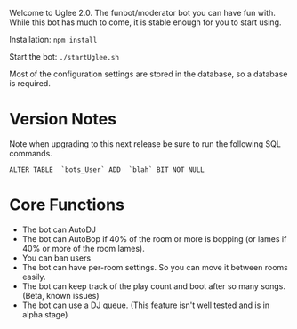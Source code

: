 Welcome to Uglee 2.0. The funbot/moderator bot you can have fun with. While this bot has much to come, it is stable enough for you to start using.

Installation:
`npm install`

Start the bot:
`./startUglee.sh`

Most of the configuration settings are stored in the database, so a database is required.

Version Notes
====
Note when upgrading to this next release be sure to run the following SQL commands.

    ALTER TABLE  `bots_User` ADD  `blah` BIT NOT NULL

Core Functions
====
* The bot can AutoDJ
* The bot can AutoBop if 40% of the room or more is bopping (or lames if 40% or more of the room lames).
* You can ban users
* The bot can have per-room settings. So you can move it between rooms easily.
* The bot can keep track of the play count and boot after so many songs. (Beta, known issues)
* The bot can use a DJ queue. (This feature isn't well tested and is in alpha stage)
